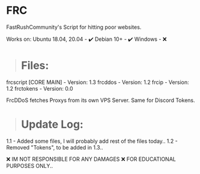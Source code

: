 # FRC
FastRushCommunity's Script for hitting poor websites.

Works on:
Ubuntu 18.04, 20.04 - ✔️
Debian 10+ - ✔️
Windows - ❌

> # Files:
frcscript [CORE MAIN] - Version: 1.3
frcddos - Version: 1.2
frcip - Version: 1.2
frctokens - Version: 0.0

FrcDDoS fetches Proxys from its own VPS Server. Same for Discord Tokens.

> # Update Log:
1.1 - Added some files, I will probably add rest of the files today..
1.2 - Removed "Tokens", to be added in 1.3..

❌ IM NOT RESPONSIBLE FOR ANY DAMAGES ❌
FOR EDUCATIONAL PURPOSES ONLY..
